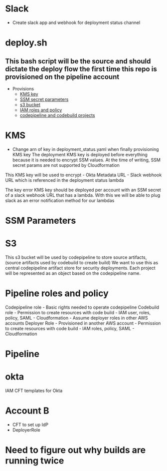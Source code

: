 # Slack
- Create slack app and webhook for deployment status channel

# deploy.sh
## This bash script will be the source and should dictate the deploy flow the first time this repo is provisioned on the pipeline account
- Provisions 
    - [KMS key](#KMS)
    - [SSM secret parameters](#SSMParameters)
    - [s3 bucket](#s3)
    - [IAM roles and policy](#Pipelinerolesandpolicy)
    - [codepipeline and codebuild projects](#Pipeline)

# KMS
- Change arn of key in deployment_status.yaml when finally provisioning KMS key
The deployment KMS key is deployed before everything because it is needed to encrypt SSM values. At the time of writing, SSM secret params are not supported by Cloudformation

This KMS key will be used to encrypt
    - Okta Metadata URL
    - Slack webhook URL which is referenced in the deployment status lambda

The key error KMS key should be deployed per account with an SSM secret of a slack webhook URL that has a lambda. With this we will be able to plug slack as an error notification method for our lambdas

# SSM Parameters

# S3
This s3 bucket will be used by codepipeline to store source artifacts, (source artifacts used by codebuild to create build)
We want to use this as central codepipeline artifact store for security deployments. Each project will be represented as an object based on the codepipeline name.

# Pipeline roles and policy
Codepipeline role
    - Basic rights needed to operate codepipeline
Codebuild role
    - Permission to create resources with code build
        - IAM user, roles, policy, SAML
        - Cloudformation 
        - Assume deployer roles in other AWS accounts
Deployer Role
    - Provisioned in another AWS account
    - Permission to create resources with code build
        - IAM roles, policy, SAML
        - Cloudformation 

# Pipeline

# okta
IAM CFT templates for Okta 

# Account B
- CFT to set up IdP
- DeployerRole


# Need to figure out why builds are running twice

